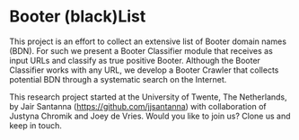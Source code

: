 # Booter (black)List
This project is an effort to collect an extensive list of Booter domain names (BDN). For such we present a Booter Classifier module that receives as input URLs and classify as true positive Booter. Although the Booter Classifier works with any URL, we develop a Booter Crawler that collects potential BDN through a systematic search on the Internet.

This research project started at the University of Twente, The Netherlands, by Jair Santanna (https://github.com/jjsantanna) with collaboration of Justyna Chromik and Joey de Vries. Would you like to join us? Clone us and keep in touch.
